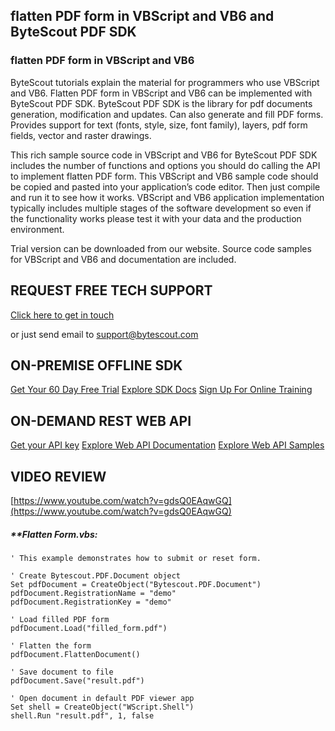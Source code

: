 ## flatten PDF form in VBScript and VB6 and ByteScout PDF SDK

### flatten PDF form in VBScript and VB6

ByteScout tutorials explain the material for programmers who use VBScript and VB6. Flatten PDF form in VBScript and VB6 can be implemented with ByteScout PDF SDK. ByteScout PDF SDK is the library for pdf documents generation, modification and updates. Can also generate and fill PDF forms. Provides support for text (fonts, style, size, font family), layers, pdf form fields, vector and raster drawings.

This rich sample source code in VBScript and VB6 for ByteScout PDF SDK includes the number of functions and options you should do calling the API to implement flatten PDF form. This VBScript and VB6 sample code should be copied and pasted into your application’s code editor. Then just compile and run it to see how it works. VBScript and VB6 application implementation typically includes multiple stages of the software development so even if the functionality works please test it with your data and the production environment.

Trial version can be downloaded from our website. Source code samples for VBScript and VB6 and documentation are included.

## REQUEST FREE TECH SUPPORT

[Click here to get in touch](https://bytescout.zendesk.com/hc/en-us/requests/new?subject=ByteScout%20PDF%20SDK%20Question)

or just send email to [support@bytescout.com](mailto:support@bytescout.com?subject=ByteScout%20PDF%20SDK%20Question) 

## ON-PREMISE OFFLINE SDK 

[Get Your 60 Day Free Trial](https://bytescout.com/download/web-installer?utm_source=github-readme)
[Explore SDK Docs](https://bytescout.com/documentation/index.html?utm_source=github-readme)
[Sign Up For Online Training](https://academy.bytescout.com/)


## ON-DEMAND REST WEB API

[Get your API key](https://pdf.co/documentation/api?utm_source=github-readme)
[Explore Web API Documentation](https://pdf.co/documentation/api?utm_source=github-readme)
[Explore Web API Samples](https://github.com/bytescout/ByteScout-SDK-SourceCode/tree/master/PDF.co%20Web%20API)

## VIDEO REVIEW

[https://www.youtube.com/watch?v=gdsQ0EAqwGQ](https://www.youtube.com/watch?v=gdsQ0EAqwGQ)




<!-- code block begin -->

##### ****Flatten Form.vbs:**
    
```
' This example demonstrates how to submit or reset form.

' Create Bytescout.PDF.Document object
Set pdfDocument = CreateObject("Bytescout.PDF.Document")
pdfDocument.RegistrationName = "demo"
pdfDocument.RegistrationKey = "demo"

' Load filled PDF form
pdfDocument.Load("filled_form.pdf")

' Flatten the form
pdfDocument.FlattenDocument()

' Save document to file
pdfDocument.Save("result.pdf")

' Open document in default PDF viewer app
Set shell = CreateObject("WScript.Shell")
shell.Run "result.pdf", 1, false

```

<!-- code block end -->